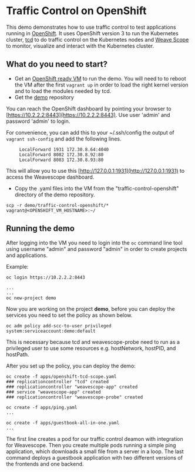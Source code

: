 # Traffic Control on OpenShift
This demo demonstrates how to use traffic control to test applications running in [OpenShift](https://www.openshift.com/). It uses OpenShift version 3 to run the Kubernetes cluster, [tcd](https://github.com/kinvolk/tcd) to do traffic control on the Kubernetes nodes and [Weave Scope](https://github.com/weaveworks/scope) to monitor, visualize and interact with the Kubernetes cluster.

## What do you need to start?
- Get an [OpenShift ready VM](https://github.com/kinvolk/openshift-evangelists-vagrant-origin) to run the demo. You will need to to reboot the VM after the first `vagrant up` in order to load the right kernel version and to load the modules needed by tcd.
- Get the [demo](https://github.com/kinvolk/demo) repository

You can reach the OpenShift dashboard by pointing your browser to [https://10.2.2.2:8443](https://10.2.2.2:8443). Use user 'admin' and password 'admin' to login.

For convenience, you can add this to your ~/.ssh/config the output of ```vagrant ssh-config``` and add the following lines.

```ssh
     LocalForward 1931 172.30.8.64:4040
     LocalForward 8082 172.30.8.92:80
     LocalForward 8083 172.30.8.93:80
```

This will allow you to use this [http://127.0.0.1:1931](http://127.0.0.1:1931) to access the Weavescope dashboard.

- Copy the .yaml files into the VM from the "traffic-control-openshift" directory of the demo repository.
```
scp -r demo/traffic-control-openshift/* vagrant@<OPENSHIFT_VM_HOSTNAME>:~/
```

## Running the demo
After logging into the VM you need to login into the ```oc``` command line tool using username "admin" and password "admin" in order to create projects and applications.

Example:

```
oc login https://10.2.2.2:8443

...
...
oc new-project demo

```
Now you are working on the project __demo__, before you can deploy the services you need to set the policy as shown below.
```
oc adm policy add-scc-to-user privileged system:serviceaccount:demo:default
```
This is necessary because tcd and weavescope-probe need to run as a privileged user to use some resources e.g. hostNetwork, hostPID, and hostPath.

After you set up the policy, you can deploy the demo:


```
oc create -f apps/openshift-tcd-scope.yaml
### replicationcontroller "tcd" created
### replicationcontroller "weavescope-app" created
### service "weavescope-app" created
### replicationcontroller "weavescope-probe" created

oc create -f apps/ping.yaml
...

oc create -f apps/guestbook-all-in-one.yaml
...
```

The first line creates a pod for our traffic control deamon with integration for Weavescope.
Then you create multiple pods running a simple ping application, which downloads a small file from a server in a loop.
The last command deploys a guestbook application with two different versions of the frontends and one backend.

